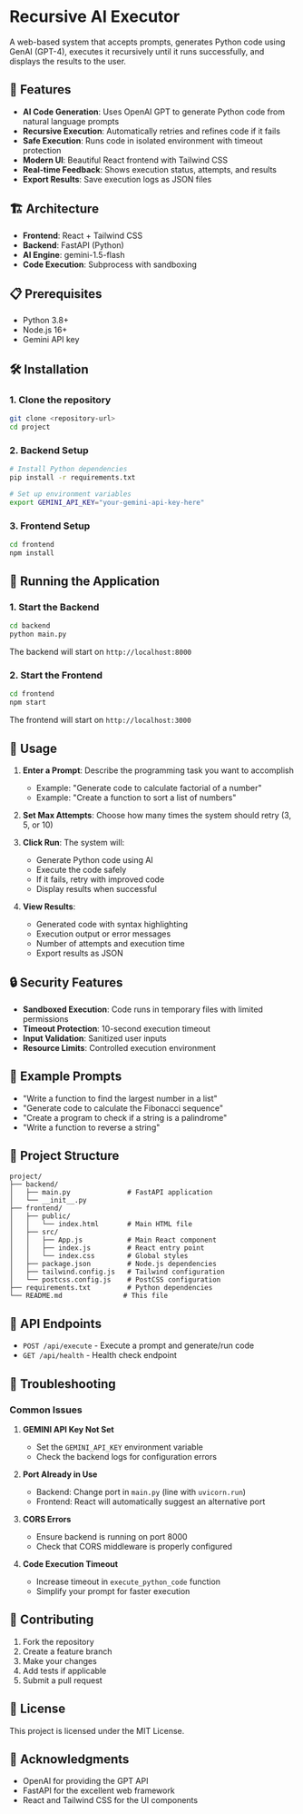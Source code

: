 # Recursive AI Executor

A web-based system that accepts prompts, generates Python code using GenAI (GPT-4), executes it recursively until it runs successfully, and displays the results to the user.

## 🚀 Features

- **AI Code Generation**: Uses OpenAI GPT to generate Python code from natural language prompts
- **Recursive Execution**: Automatically retries and refines code if it fails
- **Safe Execution**: Runs code in isolated environment with timeout protection
- **Modern UI**: Beautiful React frontend with Tailwind CSS
- **Real-time Feedback**: Shows execution status, attempts, and results
- **Export Results**: Save execution logs as JSON files

## 🏗️ Architecture

- **Frontend**: React + Tailwind CSS
- **Backend**: FastAPI (Python)
- **AI Engine**: gemini-1.5-flash
- **Code Execution**: Subprocess with sandboxing

## 📋 Prerequisites

- Python 3.8+
- Node.js 16+
- Gemini API key

## 🛠️ Installation

### 1. Clone the repository
```bash
git clone <repository-url>
cd project
```

### 2. Backend Setup
```bash
# Install Python dependencies
pip install -r requirements.txt

# Set up environment variables
export GEMINI_API_KEY="your-gemini-api-key-here"
```

### 3. Frontend Setup
```bash
cd frontend
npm install
```

## 🚀 Running the Application

### 1. Start the Backend
```bash
cd backend
python main.py
```
The backend will start on `http://localhost:8000`

### 2. Start the Frontend
```bash
cd frontend
npm start
```
The frontend will start on `http://localhost:3000`

## 📖 Usage

1. **Enter a Prompt**: Describe the programming task you want to accomplish
   - Example: "Generate code to calculate factorial of a number"
   - Example: "Create a function to sort a list of numbers"

2. **Set Max Attempts**: Choose how many times the system should retry (3, 5, or 10)

3. **Click Run**: The system will:
   - Generate Python code using AI
   - Execute the code safely
   - If it fails, retry with improved code
   - Display results when successful

4. **View Results**:
   - Generated code with syntax highlighting
   - Execution output or error messages
   - Number of attempts and execution time
   - Export results as JSON

## 🔒 Security Features

- **Sandboxed Execution**: Code runs in temporary files with limited permissions
- **Timeout Protection**: 10-second execution timeout
- **Input Validation**: Sanitized user inputs
- **Resource Limits**: Controlled execution environment

## 🎯 Example Prompts

- "Write a function to find the largest number in a list"
- "Generate code to calculate the Fibonacci sequence"
- "Create a program to check if a string is a palindrome"
- "Write a function to reverse a string"

## 📁 Project Structure

```
project/
├── backend/
│   ├── main.py              # FastAPI application
│   └── __init__.py
├── frontend/
│   ├── public/
│   │   └── index.html       # Main HTML file
│   ├── src/
│   │   ├── App.js           # Main React component
│   │   ├── index.js         # React entry point
│   │   └── index.css        # Global styles
│   ├── package.json         # Node.js dependencies
│   ├── tailwind.config.js   # Tailwind configuration
│   └── postcss.config.js    # PostCSS configuration
├── requirements.txt         # Python dependencies
└── README.md               # This file
```

## 🔧 API Endpoints

- `POST /api/execute` - Execute a prompt and generate/run code
- `GET /api/health` - Health check endpoint

## 🐛 Troubleshooting

### Common Issues

1. **GEMINI API Key Not Set**
   - Set the `GEMINI_API_KEY` environment variable
   - Check the backend logs for configuration errors

2. **Port Already in Use**
   - Backend: Change port in `main.py` (line with `uvicorn.run`)
   - Frontend: React will automatically suggest an alternative port

3. **CORS Errors**
   - Ensure backend is running on port 8000
   - Check that CORS middleware is properly configured

4. **Code Execution Timeout**
   - Increase timeout in `execute_python_code` function
   - Simplify your prompt for faster execution

## 🤝 Contributing

1. Fork the repository
2. Create a feature branch
3. Make your changes
4. Add tests if applicable
5. Submit a pull request

## 📄 License

This project is licensed under the MIT License.

## 🙏 Acknowledgments

- OpenAI for providing the GPT API
- FastAPI for the excellent web framework
- React and Tailwind CSS for the UI components
